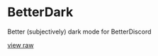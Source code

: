 # BetterDark
Better (subjectively) dark mode for BetterDiscord

[view raw](https://raw.githubusercontent.com/Szedann/DarkerMode/main/css/betterDark.theme.css)
